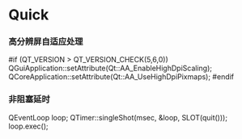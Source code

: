 # Quick

### 高分辨屏自适应处理
#if (QT_VERSION > QT_VERSION_CHECK(5,6,0))
    QGuiApplication::setAttribute(Qt::AA_EnableHighDpiScaling);
    QCoreApplication::setAttribute(Qt::AA_UseHighDpiPixmaps);
#endif

### 非阻塞延时
 QEventLoop loop;
 QTimer::singleShot(msec, &loop, SLOT(quit()));
 loop.exec();

